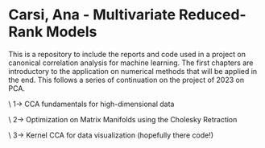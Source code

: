 # Carsi, Ana - Multivariate Reduced-Rank Models
This is a repository to include the reports and code used in a project on canonical correlation analysis for machine learning. The first chapters are introductory to the application on numerical methods that will be applied in the end. This follows a series of continuation on the project of 2023 on PCA.

\\ 1-> CCA fundamentals for high-dimensional data

\\ 2-> Optimization on Matrix Manifolds using the Cholesky Retraction

\\ 3-> Kernel CCA for data visualization (hopefully there code!)
